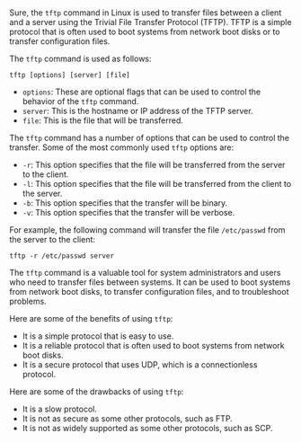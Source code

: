 # 

Sure, the `tftp` command in Linux is used to transfer files between a client and a server using the Trivial File Transfer Protocol (TFTP). TFTP is a simple protocol that is often used to boot systems from network boot disks or to transfer configuration files.

The `tftp` command is used as follows:

```
tftp [options] [server] [file]
```

* `options`: These are optional flags that can be used to control the behavior of the `tftp` command.
* `server`: This is the hostname or IP address of the TFTP server.
* `file`: This is the file that will be transferred.

The `tftp` command has a number of options that can be used to control the transfer. Some of the most commonly used `tftp` options are:

* `-r`: This option specifies that the file will be transferred from the server to the client.
* `-l`: This option specifies that the file will be transferred from the client to the server.
* `-b`: This option specifies that the transfer will be binary.
* `-v`: This option specifies that the transfer will be verbose.

For example, the following command will transfer the file `/etc/passwd` from the server to the client:

```
tftp -r /etc/passwd server
```

The `tftp` command is a valuable tool for system administrators and users who need to transfer files between systems. It can be used to boot systems from network boot disks, to transfer configuration files, and to troubleshoot problems.

Here are some of the benefits of using `tftp`:

* It is a simple protocol that is easy to use.
* It is a reliable protocol that is often used to boot systems from network boot disks.
* It is a secure protocol that uses UDP, which is a connectionless protocol.

Here are some of the drawbacks of using `tftp`:

* It is a slow protocol.
* It is not as secure as some other protocols, such as FTP.
* It is not as widely supported as some other protocols, such as SCP.
